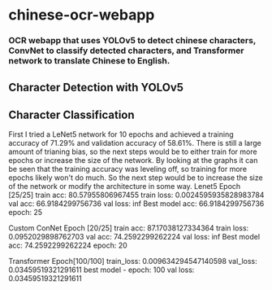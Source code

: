 # chinese-ocr-webapp

### OCR webapp that uses YOLOv5 to detect chinese characters, ConvNet to classify detected characters, and Transformer network to translate Chinese to English. 

## Character Detection with YOLOv5

## Character Classification 
First I tried a LeNet5 network for 10 epochs and achieved a training accuracy of 71.29% and validation accuracy of 58.61%. There is still a large amount of trianing bias, so the next steps would be to either train for more epochs or increase the size of the network. By looking at the graphs it can be seen that the training accuracy was leveling off, so training for more epochs likely won't do much. So the next step would be to increase the size of the network or modify the architecture in some way. 
Lenet5
Epoch [25/25] train acc: 80.57955806967455 train loss: 0.0024595935828983784 val acc: 66.9184299756736 val loss: inf
Best model acc: 66.9184299756736 epoch: 25

Custom ConNet 
Epoch [20/25] train acc: 87.17038127334364 train loss: 0.0952029898762703 val acc: 74.2592299262224 val loss: inf
Best model acc: 74.2592299262224 epoch: 20

Transformer 
Epoch[100/100] train_loss: 0.009634294547140598 val_loss: 0.03459519321291611
best model - epoch: 100 val loss: 0.03459519321291611




